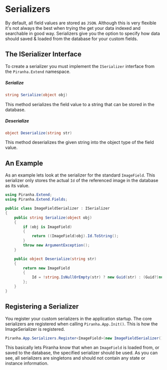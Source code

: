 # Serializers

By default, all field values are stored as `JSON`. Although this is very flexible it's not always the best when trying the get your data indexed and searchable in good way. Serializers give you the option to specify how data should saved & loaded from the database for your custom fields.

## The ISerializer Interface

To create a serializer you must implement the `ISerializer` interface from the `Piranha.Extend` namespace.

##### Serialize

~~~ csharp
string Serialize(object obj)
~~~

This method serializes the field value to a string that can be stored in the database.

##### Deserialize

~~~ csharp
object Deserialize(string str)
~~~

This method deserializes the given string into the object type of the field value.

## An Example

As an example lets look at the serializer for the standard `ImageField`. This serializer only stores the actual `Id` of the referenced image in the database as its value.

~~~ csharp
using Piranha.Extend;
using Piranha.Extend.Fields;

public class ImageFieldSerializer : ISerializer
{
    public string Serialize(object obj)
    {
        if (obj is ImageField)
        {
            return ((ImageField)obj).Id.ToString();
        }
        throw new ArgumentException();
    }

    public object Deserialize(string str)
    {
        return new ImageField
        {
            Id = !string.IsNullOrEmpty(str) ? new Guid(str) : (Guid?)null
        };
    }
}
~~~

## Registering a Serializer

You register your custom serializers in the application startup. The core serializers are registered when calling `Piranha.App.Init()`. This is how the ImageSerializer is registered.

~~~ csharp
Piranha.App.Serializers.Register<ImageField>(new ImageFieldSerializer());
~~~

This basically lets Piranha know that when an `ImageField` is loaded from, or saved to the database, the specified serializer should be used. As you can see, all serializers are singletons and should not contain any state or instance information.